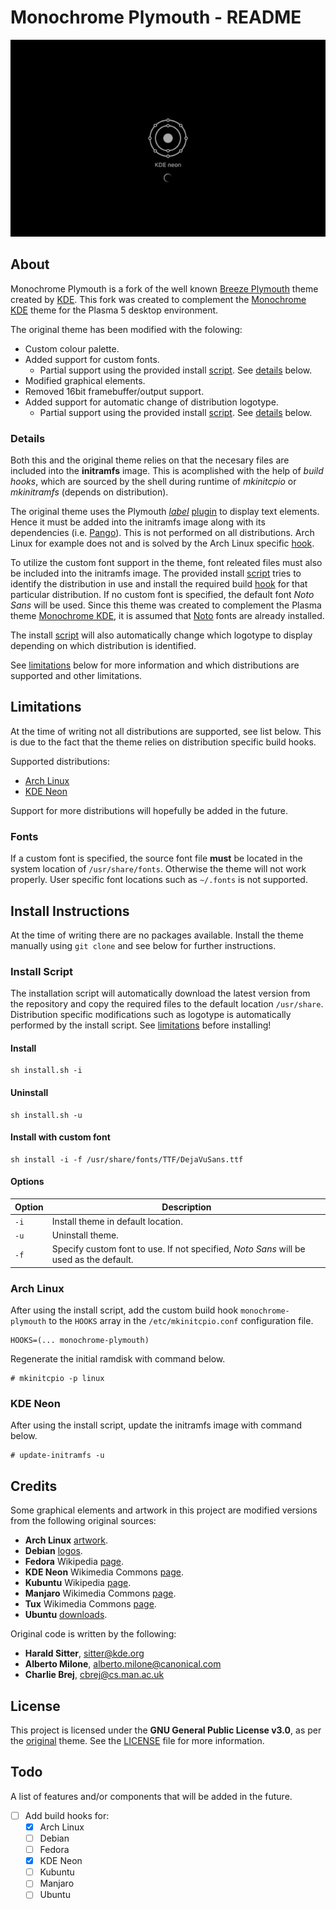 # Monochrome Plymouth - README

![Preview of Monochrome Plymouth](monochrome/preview.png)

## About
Monochrome Plymouth is a fork of the well known [Breeze Plymouth](https://github.com/KDE/breeze-plymouth) theme created by [KDE](https://www.kde.org/). This fork was created to complement the [Monochrome KDE](https://gitlab.com/pwyde/monochrome-kde) theme for the Plasma 5 desktop environment.

The original theme has been modified with the folowing:

- Custom colour palette.
- Added support for custom fonts.
  - Partial support using the provided install [script](install.sh). See [details](README.md#details) below.
- Modified graphical elements.
- Removed 16bit framebuffer/output support.
- Added support for automatic change of distribution logotype.
  - Partial support using the provided install [script](install.sh). See [details](README.md#details) below.

### Details
Both this and the original theme relies on that the necesary files are included into the **initramfs** image. This is acomplished with the help of *build hooks*, which are sourced by the shell during runtime of *mkinitcpio* or *mkinitramfs* (depends on distribution).

The original theme uses the Plymouth *[label](https://github.com/Jolicloud/plymouth/tree/master/src/plugins/controls/label)* [plugin](https://github.com/Jolicloud/plymouth/tree/master/src/plugins) to display text elements. Hence it must be added into the initramfs image along with its dependencies (i.e. [Pango](https://www.pango.org/)). This is not performed on all distributions. Arch Linux for example does not and is solved by the Arch Linux specific [hook](hooks/monochrome-plymouth).

To utilize the custom font support in the theme, font releated files must also be included into the initramfs image. The provided install [script](install.sh) tries to identify the distribution in use and install the required build [hook](hooks) for that particular distribution. If no custom font is specified, the default font *Noto Sans* will be used. Since this theme was created to complement the Plasma theme [Monochrome KDE](https://gitlab.com/pwyde/monochrome-kde), it is assumed that [Noto](https://www.google.com/get/noto/) fonts are already installed.

The install [script](install.sh) will also automatically change which logotype to display depending on which distribution is identified.

See [limitations](README.md#limitations) below for more information and which distributions are supported and other limitations.

## Limitations
At the time of writing not all distributions are supported, see list below. This is due to the fact that the theme relies on distribution specific build hooks.

Supported distributions:

- [Arch Linux](https://www.archlinux.org/)
- [KDE Neon](https://neon.kde.org/)

Support for more distributions will hopefully be added in the future.

### Fonts
If a custom font is specified, the source font file __must__ be located in the system location of `/usr/share/fonts`. Otherwise the theme will not work properly. User specific font locations such as `~/.fonts` is not supported.

## Install Instructions
At the time of writing there are no packages available. Install the theme manually using `git clone` and see below for further instructions.

### Install Script
The installation script will automatically download the latest version from the repository and copy the required files to the default location `/usr/share`. Distribution specific modifications such as logotype is automatically performed by the install script. See [limitations](README.md#limitations) before installing!

#### Install
```
sh install.sh -i
```

#### Uninstall
```
sh install.sh -u
```

#### Install with custom font
```
sh install -i -f /usr/share/fonts/TTF/DejaVuSans.ttf
```

#### Options
| **Option** | **Description** |
| --- | --- |
| `-i` | Install theme in default location. |
| `-u` | Uninstall theme. |
| `-f` | Specify custom font to use. If not specified, *Noto Sans* will be used as the default. |

### Arch Linux
After using the install script, add the custom build hook `monochrome-plymouth` to the `HOOKS` array in the `/etc/mkinitcpio.conf` configuration file.

```
HOOKS=(... monochrome-plymouth)
```

Regenerate the initial ramdisk with command below.

```
# mkinitcpio -p linux
```

### KDE Neon
After using the install script, update the initramfs image with command below.

```
# update-initramfs -u
```

## Credits
Some graphical elements and artwork in this project are modified versions from the following original sources:

- **Arch Linux** [artwork](https://www.archlinux.org/art/).
- **Debian** [logos](https://www.debian.org/logos/).
- **Fedora** Wikipedia [page](https://en.wikipedia.org/wiki/Fedora_(operating_system)).
- **KDE Neon** Wikimedia Commons [page](https://commons.wikimedia.org/wiki/File:Neon-logo.svg).
- **Kubuntu** Wikipedia [page](https://en.wikipedia.org/wiki/Kubuntu).
- **Manjaro** Wikimedia Commons [page](https://commons.wikimedia.org/wiki/File:Manjaro-logo.svg).
- **Tux** Wikimedia Commons [page](https://commons.wikimedia.org/wiki/File:Tux_Mono.svg).
- **Ubuntu** [downloads](https://design.ubuntu.com/downloads/).

Original code is written by the following:

- **Harald Sitter**, <sitter@kde.org>
- **Alberto Milone**, <alberto.milone@canonical.com>
- **Charlie Brej**, <cbrej@cs.man.ac.uk>

## License
This project is licensed under the **GNU General Public License v3.0**, as per the [original](https://cgit.kde.org/breeze-plymouth.git/tree/COPYING) theme. See the [LICENSE](LICENSE) file for more information.

## Todo
A list of features and/or components that will be added in the future.

- [ ] Add build hooks for:
  - [x] Arch Linux
  - [ ] Debian
  - [ ] Fedora
  - [x] KDE Neon
  - [ ] Kubuntu
  - [ ] Manjaro
  - [ ] Ubuntu
